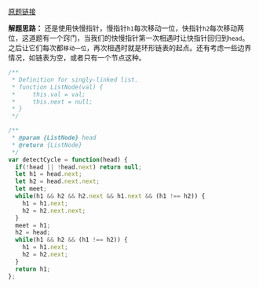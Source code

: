 [原题链接](https://leetcode-cn.com/problems/linked-list-cycle-ii/)

**解题思路：**
还是使用快慢指针，慢指针` h1 `每次移动一位，快指针` h2 `每次移动两位，这道题有一个窍门，当我们的快慢指针第一次相遇时让快指针回归到` head `。之后让它们每次都` 移动一位 `，再次相遇时就是环形链表的起点。还有考虑一些边界情况，如链表为空，或者只有一个节点这种。

```js
/**
 * Definition for singly-linked list.
 * function ListNode(val) {
 *     this.val = val;
 *     this.next = null;
 * }
 */

/**
 * @param {ListNode} head
 * @return {ListNode}
 */
var detectCycle = function(head) {
  if(!head || !head.next) return null;
  let h1 = head.next;
  let h2 = head.next.next; 
  let meet;
  while(h1 && h2 && h2.next && h1.next && (h1 !== h2)) {
    h1 = h1.next;
    h2 = h2.next.next;
  }
  meet = h1;
  h2 = head;
  while(h1 && h2 && (h1 !== h2)) {
    h1 = h1.next;
    h2 = h2.next;
  }
  return h1;
};
```